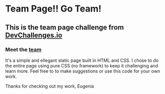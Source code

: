 # Team Page!! Go Team!
## This is the team page challenge from [DevChallenges.io](https://devchallenges.io/)

### Meet the [team](https://didibonocore.github.io/team-page-devchallenges/)
It's a simple and ellegant static page built in HTML and CSS. I chose to do the entire page using pure CSS (no framework) to keep it challenging and learn more.
Feel free to to make suggestions or use this code for your own work.

Thanks for checking out my work,
Eugenia
